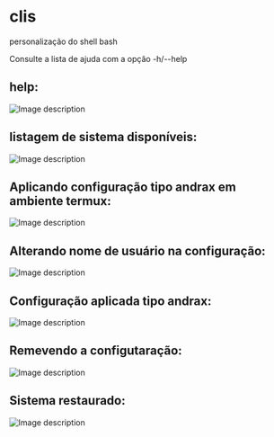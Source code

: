 # clis
personalização do shell bash

Consulte a lista de ajuda com a opçâo -h/--help

## help:
![Image description](https://github.com/Olliv3r/clis/blob/master/src/images/help.png)

## listagem de sistema disponíveis:
![Image description](https://github.com/Olliv3r/clis/blob/master/src/images/list.png)

## Aplicando configuração tipo andrax em ambiente termux:
![Image description](https://github.com/Olliv3r/clis/blob/master/src/images/setup.png)

## Alterando nome de usuário na configuração:
![Image description](https://github.com/Olliv3r/clis/blob/master/src/images/user.png)

## Configuração aplicada tipo andrax:
![Image description](https://github.com/Olliv3r/clis/blob/master/src/images/user_applyng.png)

## Remevendo a configutaração:
![Image description](https://github.com/Olliv3r/clis/blob/master/src/images/removing.png)

## Sistema restaurado:
![Image description](https://github.com/Olliv3r/clis/blob/master/src/images/removed.png)
